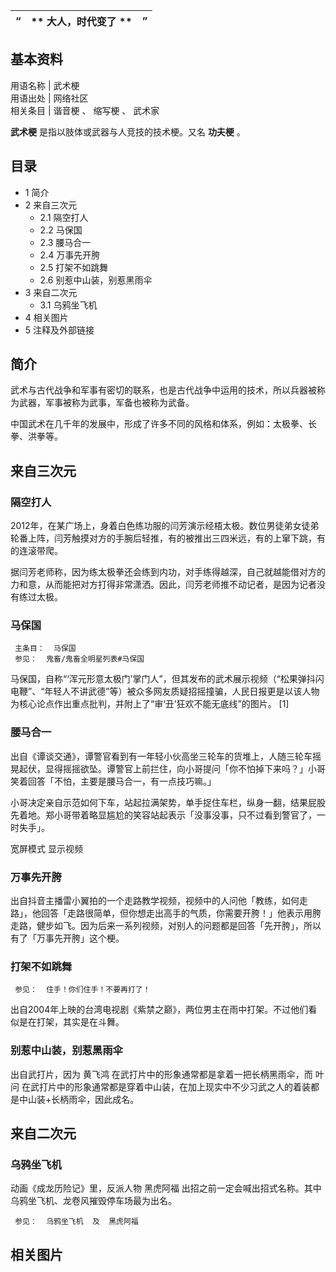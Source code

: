 “  |  ** 大人，时代变了  ** |  ”   
---|---|---  
**基本资料**  
---  
用语名称  |  武术梗   
用语出处  |  网络社区   
相关条目  |  谐音梗  、  缩写梗  、  武术家   
  
**武术梗** 是指以肢体或武器与人竞技的技术梗。又名 **功夫梗** 。

##  目录

  * 1  简介 
  * 2  来自三次元 
    * 2.1  隔空打人 
    * 2.2  马保国 
    * 2.3  腰马合一 
    * 2.4  万事先开胯 
    * 2.5  打架不如跳舞 
    * 2.6  别惹中山装，别惹黑雨伞 
  * 3  来自二次元 
    * 3.1  乌鸦坐飞机 
  * 4  相关图片 
  * 5  注释及外部链接 

##  简介

武术与古代战争和军事有密切的联系，也是古代战争中运用的技术，所以兵器被称为武器，军事被称为武事，军备也被称为武备。

中国武术在几千年的发展中，形成了许多不同的风格和体系，例如：太极拳、长拳、洪拳等。

##  来自三次元

###  隔空打人

2012年，在某广场上，身着白色练功服的闫芳演示经梧太极。数位男徒弟女徒弟轮番上阵，闫芳触摸对方的手腕后轻推，有的被推出三四米远，有的上窜下跳，有的连滚带爬。

据闫芳老师称，因为练太极拳还会练到内功，对手练得越深，自己就越能借对方的力和意，从而能把对方打得非常潇洒。因此，闫芳老师推不动记者，是因为记者没有练过太极。

###  马保国

     主条目：  马保国 
     参见：  鬼畜/鬼畜全明星列表#马保国 

马保国，自称“‘浑元形意太极门’掌门人”，但其发布的武术展示视频（“松果弹抖闪电鞭”、“年轻人不讲武德”等）被众多网友质疑招摇撞骗，人民日报更是以该人物为核心论点作出重点批判，并附上了“审‘丑’狂欢不能无底线”的图片。
[1]

###  腰马合一

出自《谭谈交通》，谭警官看到有一年轻小伙高坐三轮车的货堆上，人随三轮车摇晃起伏，显得摇摇欲坠。谭警官上前拦住，向小哥提问「你不怕掉下来吗？」小哥笑着回答「不怕，主要是腰马合一，有一点技巧嘛。」

小哥决定亲自示范如何下车，站起拉满架势，单手捉住车栏，纵身一翻，结果屁股先着地。郑小哥带着略显尴尬的笑容站起表示「没事没事，只不过看到警官了，一时失手」。

宽屏模式  显示视频

###  万事先开胯

出自抖音主播雷小翼拍的一个走路教学视频，视频中的人问他「教练，如何走路」，他回答「走路很简单，但你想走出高手的气质，你需要开胯！」他表示用胯走路，健步如飞。因为后来一系列视频，对别人的问题都是回答「先开胯」，所以有了「万事先开胯」这个梗。

###  打架不如跳舞

     参见：  住手！你们住手！不要再打了！ 

出自2004年上映的台湾电视剧《紫禁之巅》，两位男主在雨中打架。不过他们看似是在打架，其实是在斗舞。

###  别惹中山装，别惹黑雨伞

出自武打片，因为  黄飞鸿  在武打片中的形象通常都是拿着一把长柄黑雨伞，而  叶问
在武打片中的形象通常都是穿着中山装，在加上现实中不少习武之人的着装都是中山装+长柄雨伞，因此成名。

##  来自二次元

###  乌鸦坐飞机

动画《成龙历险记》里，反派人物  黑虎阿福  出招之前一定会喊出招式名称。其中乌鸦坐飞机、龙卷风摧毁停车场最为出名。

     参见：  乌鸦坐飞机  及  黑虎阿福 

##  相关图片